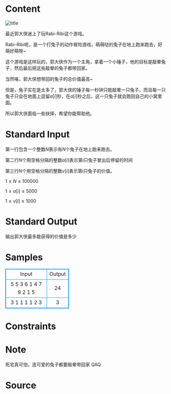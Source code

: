 
# Content

![title](/source/lutece/guo-da-xia-yu-rabi-ribi/img/aHR0cHM6Ly9hY20udWVzdGMuZWR1LmNuL21lZGlhL2ltYWdlL3Byb2JsZW0vMTMzNC8yMDE2MDQxMjA5NTIwOTc0ODQuanBn.jpg)

最近郭大侠迷上了玩Rabi-Ribi这个游戏。

Rabi-Ribi呢，是一个打兔子的动作冒险游戏，萌萌哒的兔子在地上跑来跑去，好萌好萌呀~

这个游戏是这样玩的，郭大侠作为一个主角，拿着一个小锤子，他的目标是敲晕兔子，然后最后把这些敲晕的兔子都带回家。

当然咯，郭大侠想带回的兔子的总价值最高~

但是，兔子实在是太多了，郭大侠的锤子每一秒钟只能敲晕一只兔子，而且每一只兔子只会在地面上逗留$a[i]$秒，在$a[i]$秒之后，这一只兔子就会跑回自己的小窝里面。

所以郭大侠面临一些抉择，希望你能帮助他。

# Standard Input

第一行包含一个整数$N$表示有$N$个兔子在地上跑来跑去。

第二行$N$个用空格分隔的整数$a[i]$表示第i只兔子冒出后停留的时间

第三行$N$个用空格分隔的整数$v[i]$表示第i只兔子的价值。

$1\le N \le 100000$

$1\le a[i] \le 5000$

$1\le v[i] \le 1000$

# Standard Output

输出郭大侠最多能获得的价值是多少

# Samples

<style>
        table,table tr th, table tr td { border:1px solid #0094ff; }
        table { width: 200px; min-height: 25px; line-height: 25px; text-align: center; border-collapse: collapse;}   
    </style>
<table>
	<tr>
		<td>Input</td>
		<td>Output</td>
	</tr>
<tr><td>5
5 3 6 1 4
7 9 2 1 5</td><td>24</td></tr><tr><td>3
1 1 1
1 2 3</td><td>3</td></tr></table>


# Constraints



# Note

死宅真可怕，连可爱的兔子都要敲晕带回家 QAQ

# Source


